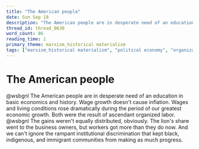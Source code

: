 ```yaml
---
title: "The American people"
date: Sun Sep 18
description: "The American people are in desperate need of an education in basic economics and history. Wage growth doesn't cause inflation."
thread_id: thread_0630
word_count: 86
reading_time: 1
primary_theme: marxism_historical materialism
tags: ["marxism_historical materialism", "political economy", "organizational theory"]
---
```


# The American people

@wsbgnl The American people are in desperate need of an education in basic economics and history. Wage growth doesn't cause inflation. Wages and living conditions rose dramatically during the period of our greatest economic growth. Both were the result of ascendant organized labor. @wsbgnl The gains weren't equally distributed, obviously. The lion's share went to the business owners, but workers got more than they do now. And we can't ignore the rampant institutional discrimination that kept black, indigenous, and immigrant communities from making as much progress.